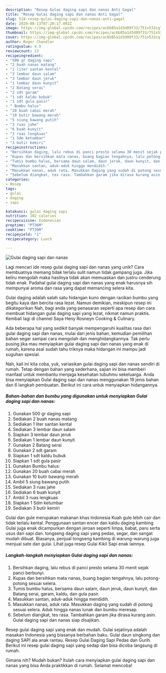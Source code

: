 ```yaml
---
description: "Resep Gulai daging sapi dan nanas Anti Gagal"
title: "Resep Gulai daging sapi dan nanas Anti Gagal"
slug: 518-resep-gulai-daging-sapi-dan-nanas-anti-gagal
date: 2020-08-13T07:20:17.092Z
image: https://img-global.cpcdn.com/recipes/ac6b85a1d3d09f33/751x532cq70/gulai-daging-sapi-dan-nanas-foto-resep-utama.jpg
thumbnail: https://img-global.cpcdn.com/recipes/ac6b85a1d3d09f33/751x532cq70/gulai-daging-sapi-dan-nanas-foto-resep-utama.jpg
cover: https://img-global.cpcdn.com/recipes/ac6b85a1d3d09f33/751x532cq70/gulai-daging-sapi-dan-nanas-foto-resep-utama.jpg
author: Roger Chandler
ratingvalue: 4.9
reviewcount: 13
recipeingredient:
- "500 gr daging sapi"
- "2 buah nanas matang"
- "1 liter santan kental"
- "3 lembar daun salam"
- "3 lembar daun jeruk"
- "1 lembar daun kunyit"
- "2 Batang serai"
- "2 sdt garam"
- "1 sdt kaldu bubuk"
- "1 sdt gula pasir"
- " Bumbu halus"
- "20 buah cabai merah"
- "10 butir bawang merah"
- "5 siung bawang putih"
- "3 ruas jahe"
- "6 buah kunyit"
- "3 ruas lengkuas"
- "1 Sdm ketumbar"
- "3 butir kemiri"
recipeinstructions:
- "Bersihkan daging, lalu rebus di panci presto selama 30 menit sejak panci berbunyi."
- "Kupas dan bersihkan mata nanas, buang bagian tengahnya, lalu potong-potong sesuai selera."
- "Tumis bumbu halus, bersama daun salam, daun jeruk, daun kunyit, dan Batang serai, garam, kaldu, dan gula pasir."
- "Masukkan santan, aduk-aduk hingga mendidih."
- "Masukkan nanas, aduk rata. Masukkan daging yang sudah di potong sesuai selera. Aduk hingga nanas lunak dan bumbu meresap."
- "Sebelum diangkat, tes rasa. Tambahkan garam jika dirasa kurang asin. Gulai daging sapi dan nanas siap disajikan."
categories:
- Resep
tags:
- gulai
- daging
- sapi

katakunci: gulai daging sapi 
nutrition: 102 calories
recipecuisine: Indonesian
preptime: "PT36M"
cooktime: "PT39M"
recipeyield: "1"
recipecategory: Lunch

---
```



![Gulai daging sapi dan nanas](https://img-global.cpcdn.com/recipes/ac6b85a1d3d09f33/751x532cq70/gulai-daging-sapi-dan-nanas-foto-resep-utama.jpg)

Lagi mencari ide resep gulai daging sapi dan nanas yang unik? Cara membuatnya memang tidak terlalu sulit namun tidak gampang juga. Jika keliru mengolah maka hasilnya tidak akan memuaskan dan justru cenderung tidak enak. Padahal gulai daging sapi dan nanas yang enak harusnya sih mempunyai aroma dan rasa yang dapat memancing selera kita.

Gulai daging adalah salah satu hidangan kuno dengan racikan bumbu yang begitu kaya dan bercita rasa lezat. Namun demikian, meskipun resep ini dikategorikan Nah, bagi anda yang penasaran seperti apa resep dan cara membuat hidangan gulai daging sapi yang lezat, nikmat namun praktis. Kembali lagi di channel Saya Heny Rosneyn Cooking &amp; Culinary.

Ada beberapa hal yang sedikit banyak mempengaruhi kualitas rasa dari gulai daging sapi dan nanas, mulai dari jenis bahan, kemudian pemilihan bahan segar sampai cara mengolah dan menghidangkannya. Tak perlu pusing jika mau menyiapkan gulai daging sapi dan nanas yang enak di rumah, karena asal sudah tahu triknya maka hidangan ini mampu jadi suguhan spesial.


Nah, kali ini kita coba, yuk, variasikan gulai daging sapi dan nanas sendiri di rumah. Tetap dengan bahan yang sederhana, sajian ini bisa memberi manfaat untuk membantu menjaga kesehatan tubuhmu sekeluarga. Anda bisa menyiapkan Gulai daging sapi dan nanas menggunakan 19 jenis bahan dan 6 langkah pembuatan. Berikut ini cara untuk menyiapkan hidangannya.

<!--inarticleads1-->

##### Bahan-bahan dan bumbu yang digunakan untuk menyiapkan Gulai daging sapi dan nanas:

1. Gunakan 500 gr daging sapi
1. Sediakan 2 buah nanas matang
1. Sediakan 1 liter santan kental
1. Sediakan 3 lembar daun salam
1. Siapkan 3 lembar daun jeruk
1. Sediakan 1 lembar daun kunyit
1. Gunakan 2 Batang serai
1. Gunakan 2 sdt garam
1. Siapkan 1 sdt kaldu bubuk
1. Siapkan 1 sdt gula pasir
1. Gunakan  Bumbu halus:
1. Gunakan 20 buah cabai merah
1. Gunakan 10 butir bawang merah
1. Ambil 5 siung bawang putih
1. Sediakan 3 ruas jahe
1. Sediakan 6 buah kunyit
1. Ambil 3 ruas lengkuas
1. Siapkan 1 Sdm ketumbar
1. Sediakan 3 butir kemiri


Gulai dan gule merupakan makanan khas Indonesia Kuah gule lebih cair dan tidak terlalu kental. Penggunaan santan encer dan kaldu daging kambing Gulai juga enak dicampurkan dengan jeroan seperti limpa, babat, paru serta usus dari sapi dan. tongseng daging sapi yang pedas, segar, dan sangat mudah dibuat. Biasanya, penjual tongseng kambing di warung-warung juga menjual sate dan gulai. Lihat juga resep Gulai Kikil Sapi enak lainnya. 

<!--inarticleads2-->

##### Langkah-langkah menyiapkan Gulai daging sapi dan nanas:

1. Bersihkan daging, lalu rebus di panci presto selama 30 menit sejak panci berbunyi.
1. Kupas dan bersihkan mata nanas, buang bagian tengahnya, lalu potong-potong sesuai selera.
1. Tumis bumbu halus, bersama daun salam, daun jeruk, daun kunyit, dan Batang serai, garam, kaldu, dan gula pasir.
1. Masukkan santan, aduk-aduk hingga mendidih.
1. Masukkan nanas, aduk rata. Masukkan daging yang sudah di potong sesuai selera. Aduk hingga nanas lunak dan bumbu meresap.
1. Sebelum diangkat, tes rasa. Tambahkan garam jika dirasa kurang asin. Gulai daging sapi dan nanas siap disajikan.


Resep gulai daging sapi yang enak dan mudah. Gulai sejatinya adalah masakan Indonesia yang biasanya berbahan baku. Gulai daun singkong dan daging SAPI ala anak rantau. Resep Gulai Daging Sapi Pedas dan Gurih. Berikut ini resep gulai daging sapi yang sedap dan bisa dicoba langsung di rumah. 

Gimana nih? Mudah bukan? Itulah cara menyiapkan gulai daging sapi dan nanas yang bisa Anda praktikkan di rumah. Selamat mencoba!
